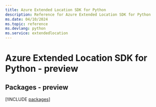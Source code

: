 ```yaml
---
title: Azure Extended Location SDK for Python
description: Reference for Azure Extended Location SDK for Python
ms.date: 04/10/2024
ms.topic: reference
ms.devlang: python
ms.service: extendedlocation
---
```

# Azure Extended Location SDK for Python - preview
## Packages - preview
[!INCLUDE [packages](extended-location-index.md)]